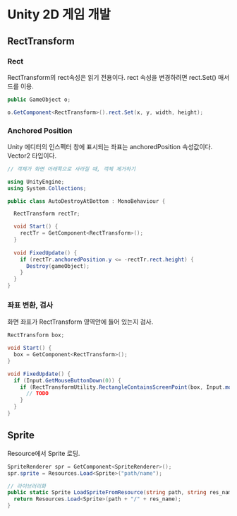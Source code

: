 # Unity 2D 게임 개발

## RectTransform

### Rect
RectTransform의 rect속성은 읽기 전용이다. rect 속성을 변경하려면 rect.Set() 매서드를 이용.
```csharp
public GameObject o;

o.GetComponent<RectTransform>().rect.Set(x, y, width, height);
```

### Anchored Position
Unity 에디터의 인스펙터 창에 표시되는 좌표는 anchoredPosition 속성값이다. Vector2 타입이다.
```csharp
// 객체가 화면 아래쪽으로 사라질 때, 객체 제거하기

using UnityEngine;
using System.Collections;

public class AutoDestroyAtBottom : MonoBehaviour {

  RectTransform rectTr;

  void Start() {
    rectTr = GetComponent<RectTransform>();
  }
  
  void FixedUpdate() {
    if (rectTr.anchoredPosition.y <= -rectTr.rect.height) {
      Destroy(gameObject);
    }
  }
}
```

### 좌표 변환, 검사
화면 좌표가 RectTransform 영역안에 들어 있는지 검사.
```csharp
RectTransform box;

void Start() {
  box = GetComponent<RectTransform>();
}

void FixedUpdate() {
  if (Input.GetMouseButtonDown(0)) {
    if (RectTransformUtility.RectangleContainsScreenPoint(box, Input.mousePosition)) {
      // TODO
    }
  }
}
```

## Sprite

Resource에서 Sprite 로딩.

```csharp
SpriteRenderer spr = GetComponent<SpriteRenderer>();
spr.sprite = Resources.Load<Sprite>("path/name");

// 라이브러리화
public static Sprite LoadSpriteFromResource(string path, string res_name) {
  return Resources.Load<Sprite>(path + "/" + res_name);
}
```
